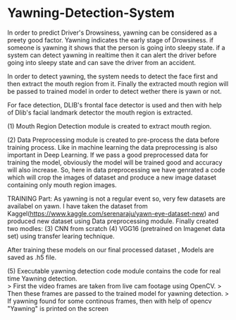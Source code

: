 # Yawning-Detection-System

In order to predict Driver's Drowsiness, yawning can be considered as a preety good factor. Yawning indicates the early stage of Drowsiness. if someone is yawning it shows that the person is going into sleepy state. if a system can detect yawning in realtime then it can  alert the driver before going into sleepy state and can save the driver from an accident.

In order to detect yawning, the system needs to detect the face first and then extract the mouth region from it. Finally the extracted mouth region will be passed to trained model in order to detect wether there is yawn or not. 

For face detection, DLIB's frontal face detector is used and then with help of Dlib's facial landmark detector the mouth region is extracted.

(1) Mouth Region Detection module is created to extract mouth region.

(2) Data Preprocessing module is created to pre-process the data before training process. Like in machine learning the data preprocessing is also important in Deep Learning. If we pass a good preprocessed data for training the model, obviously the model will be trained good and accuracy will also increase. So, here in data preprocessing we have genrated a code which will crop the images of dataset and produce a new image dataset containing only mouth region images.

TRAINING Part: As yawning is not a regular event so, very few datasets are availabel on yawn. I have taken the dataset from Kaggel(https://www.kaggle.com/serenaraju/yawn-eye-dataset-new) and produced new dataset using Data preprocessing module. 
Finally created two modles: 
                            (3) CNN from scratch 
                            (4) VGG16 (pretrained on Imagenet data set) using transfer learing technique.

After training these models on our final processed dataset , Models are saved as .h5 file.

(5) Executable yawning detection code module contains the code for real time Yawning detection.  
     > First the video frames are taken from live cam footage using OpenCV.
     > Then these frames are passed to the trained model for yawning detection.
     > If yawning found for some continous frames, then with help of opencv "Yawning" is printed on the screen
